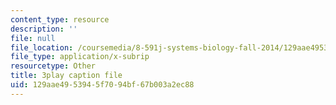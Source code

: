 ```yaml
---
content_type: resource
description: ''
file: null
file_location: /coursemedia/8-591j-systems-biology-fall-2014/129aae4953945f7094bf67b003a2ec88_KLrPm-BEEOI.vtt
file_type: application/x-subrip
resourcetype: Other
title: 3play caption file
uid: 129aae49-5394-5f70-94bf-67b003a2ec88
---
```

